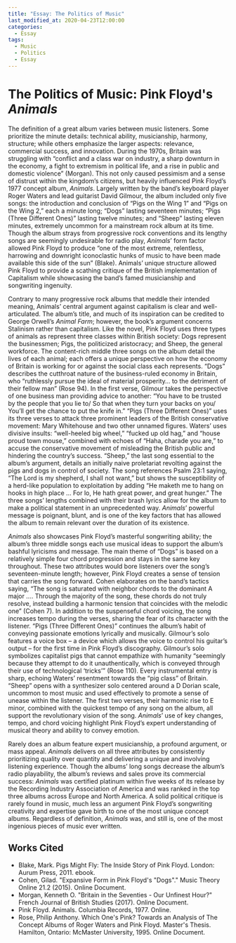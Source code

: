 ```yaml
---
title: "Essay: The Politics of Music"
last_modified_at: 2020-04-23T12:00:00
categories:
  - Essay
tags:
  - Music
  - Politics
  - Essay
---
```


# The Politics of Music: Pink Floyd's *Animals*

The definition of a great album varies between music listeners. Some prioritize the minute details: technical ability, musicianship, harmony, structure; while others emphasize the larger aspects: relevance, commercial success, and innovation. During the 1970s, Britain was struggling with “conflict and a class war on industry, a sharp downturn in the economy, a fight to extremism in political life, and a rise in public and domestic violence” (Morgan). This not only caused pessimism and a sense of distrust within the kingdom’s citizens, but heavily influenced Pink Floyd’s 1977 concept album, *Animals*. Largely written by the band’s keyboard player Roger Waters and lead guitarist David Gilmour, the album included only five songs: the introduction and conclusion of “Pigs on the Wing 1” and “Pigs on the Wing 2,” each a minute long; “Dogs” lasting seventeen minutes; “Pigs (Three Different Ones)” lasting twelve minutes; and “Sheep” lasting eleven minutes, extremely uncommon for a mainstream rock album at its time. Though the album strays from progressive rock conventions and its lengthy songs are seemingly undesirable for radio play, *Animals*’ form factor allowed Pink Floyd to produce “one of the most extreme, relentless, harrowing and downright iconoclastic hunks of music to have been made available this side of the sun” (Blake). Animals’ unique structure allowed Pink Floyd to provide a scathing critique of the British implementation of Capitalism while showcasing the band’s famed musicianship and songwriting ingenuity.

Contrary to many progressive rock albums that meddle their intended meaning, Animals’ central argument against capitalism is clear and well-articulated. The album’s title, and much of its inspiration can be credited to George Orwell’s *Animal Farm*; however, the book’s argument concerns Stalinism rather than capitalism. Like the novel, Pink Floyd uses three types of animals as represent three classes within British society: Dogs represent the businessmen; Pigs, the politicized aristocracy; and Sheep, the general workforce. The content-rich middle three songs on the album detail the lives of each animal; each offers a unique perspective on how the economy of Britain is working for or against the social class each represents. “Dogs” describes the cutthroat nature of the business-ruled economy in Britain, who “ruthlessly pursue the ideal of material prosperity… to the detriment of their fellow man” (Rose 94). In the first verse, Gilmour takes the perspective of one business man providing advice to another: “You have to be trusted by the people that you lie to/ So that when they turn your backs on you/ You’ll get the chance to put the knife in.” “Pigs (Three Different Ones)” uses its three verses to attack three prominent leaders of the British conservative movement: Mary Whitehouse and two other unnamed figures. Waters’ uses divisive insults: “well-heeled big wheel,” “fucked up old hag,” and “house proud town mouse,” combined with echoes of “Haha, charade you are,” to accuse the conservative movement of misleading the British public and hindering the country’s success. “Sheep,” the last song essential to the album’s argument, details an initially naive proletariat revolting against the pigs and dogs in control of society. The song references Psalm 23:1 saying, “The Lord is my shepherd, I shall not want,” but shows the susceptibility of a herd-like population to exploitation by adding “He maketh me to hang on hooks in high place … For lo, He hath great power, and great hunger.” The three songs’ lengths combined with their brash lyrics allow for the album to make a political statement in an unprecedented way. *Animals*’ powerful message is poignant, blunt, and is one of the key factors that has allowed the album to remain relevant over the duration of its existence.

*Animals* also showcases Pink Floyd’s masterful songwriting ability; the album’s three middle songs each use musical ideas to support the album’s bashful lyricisms and message. The main theme of “Dogs” is based on a relatively simple four chord progression and stays in the same key throughout. These two attributes would bore listeners over the song’s seventeen-minute length; however, Pink Floyd creates a sense of tension that carries the song forward. Cohen elaborates on the band’s tactics saying, “The song is saturated with neighbor chords to the dominant A major …. Through the majority of the song, these chords do not truly resolve, instead building a harmonic tension that coincides with the melodic one” (Cohen 7). In addition to the suspenseful chord voicing, the song increases tempo during the verses, sharing the fear of its character with the listener. “Pigs (Three Different Ones)” continues the album’s habit of conveying passionate emotions lyrically and musically. Gilmour’s solo features a voice box – a device which allows the voice to control his guitar’s output – for the first time in Pink Floyd’s discography. Gilmour’s solo symbolizes capitalist pigs that cannot empathize with humanity “seemingly because they attempt to do it unauthentically, which is conveyed through their use of technological ‘tricks’” (Rose 110). Every instrumental entry is sharp, echoing Waters’ resentment towards the “pig class” of Britain. “Sheep” opens with a synthesizer solo centered around a D Dorian scale, uncommon to most music and used effectively to promote a sense of unease within the listener. The first two verses, their harmonic rise to E minor, combined with the quickest tempo of any song on the album, all support the revolutionary vision of the song. *Animals*’ use of key changes, tempo, and chord voicing highlight Pink Floyd’s expert understanding of musical theory and ability to convey emotion.

Rarely does an album feature expert musicianship, a profound argument, or mass appeal. *Animals* delivers on all three attributes by consistently prioritizing quality over quantity and delivering a unique and involving listening experience. Though the albums’ long songs decrease the album’s radio playability, the album’s reviews and sales prove its commercial success: *Animals* was certified platinum within five weeks of its release by the Recording Industry Association of America and was ranked in the top three albums across Europe and North America. A solid political critique is rarely found in music, much less an argument Pink Floyd’s songwriting creativity and expertise gave birth to one of the most unique concept albums. Regardless of definition, *Animals* was, and still is, one of the most ingenious pieces of music ever written. 

## Works Cited
- Blake, Mark. Pigs Might Fly: The Inside Story of Pink Floyd. London: Aurum Press, 2011. ebook.
- Cohen, Gilad. "Expansive Form in Pink Floyd's "Dogs"." Music Theory Online 21.2 (2015). Online Document.
- Morgan, Kenneth O. "Britain in the Seventies - Our Unfinest Hour?" French Journal of British Studies (2017). Online Document.
- Pink Floyd. Animals. Columbia Records, 1977. Online.
- Rose, Philip Anthony. Which One's Pink? Towards an Analysis of The Concept Albums of Roger Waters and Pink Floyd. Master's Thesis. Hamilton, Ontario: McMaster University, 1995. Online Document.


